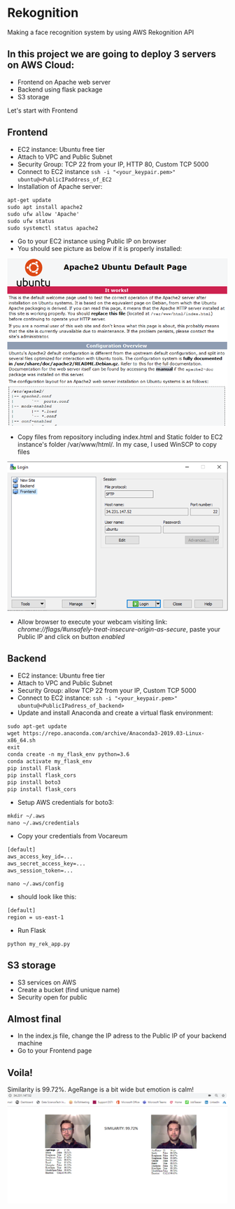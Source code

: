 # Rekognition
Making a face recognition system by using AWS Rekognition API

## In this project we are going to deploy 3 servers on AWS Cloud:
- Frontend on Apache web server
- Backend using flask package
- S3 storage

Let's start with Frontend
## Frontend
- EC2 instance: Ubuntu free tier
- Attach to VPC and Public Subnet
- Security Group: TCP 22 from your IP, HTTP 80, Custom TCP 5000
- Connect to EC2 instance
``ssh -i "<your_keypair.pem>" ubuntu@<PublicIPaddress_of_EC2``
- Installation of Apache server:
 ```
 apt-get update
 sudo apt install apache2
 sudo ufw allow 'Apache'
 sudo ufw status
 sudo systemctl status apache2
 ```
- Go to your EC2 instance using Public IP on browser
- You should see picture as below if it is properly installed:

![Apache](apache_default_page.png)

- Copy files from repository including index.html and Static folder to EC2 instance's folder /var/www/html/. In my case, I used WinSCP to copy  files

![WinSCP](WinSCP.png)
- Allow browser to execute your webcam visiting link: *chrome://flags/#unsafely-treat-insecure-origin-as-secure*, paste your Public IP and click on button *enabled*


## Backend
- EC2 instance: Ubuntu free tier
- Attach to VPC and Public Subnet
- Security Group: allow TCP 22 from your IP, Custom TCP 5000
- Connect to EC2 instance: ``ssh -i "<your_keypair.pem>" ubuntu@<PublicIPadress_of_backend>``
- Update and install Anaconda and create a virtual flask environment:
```
sudo apt-get update
wget https://repo.anaconda.com/archive/Anaconda3-2019.03-Linux-x86_64.sh
exit
conda create -n my_flask_env python=3.6
conda activate my_flask_env
pip install Flask
pip install flask_cors
pip install boto3
pip install flask_cors
```
- Setup AWS credentials for boto3:
```
mkdir ~/.aws
nano ~/.aws/credentials
```
- Copy your credentials from Vocareum
```
[default]
aws_access_key_id=...
aws_secret_access_key=...
aws_session_token=...
```
```
nano ~/.aws/config
```
- should look like this:
```
[default]
region = us-east-1
```
- Run Flask
```
python my_rek_app.py
```

## S3 storage
- S3 services on AWS
- Create a bucket (find unique name)
- Security open for public

## Almost final
- In the index.js file, change the IP adress to the Public IP of your backend machine
- Go to your Frontend page

## Voila!
Similarity is 99.72%. AgeRange is a bit wide but emotion is calm!
![calm](calm.png)

